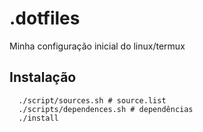 # .dotfiles

Minha configuração inicial do linux/termux

## Instalação

      ./script/sources.sh # source.list
      ./scripts/dependences.sh # dependências
      ./install

